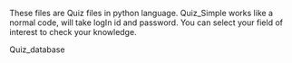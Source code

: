 These files are Quiz files in python language.
Quiz_Simple works like a normal code, will take logIn id and password. You can select your field of interest to check your knowledge.

Quiz_database
